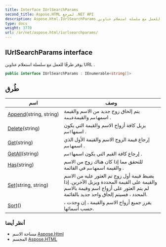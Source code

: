 ```yaml
---
title: Interface IUrlSearchParams
second_title: Aspose.HTML لمرجع .NET API
description: Aspose.Html.IUrlSearchParams واجهه المستخدم. يوفر طرقًا للعمل مع سلسلة استعلام عناوين URL .
type: docs
weight: 3770
url: /ar/net/aspose.html/iurlsearchparams/
---
```

## IUrlSearchParams interface

يوفر طرقًا للعمل مع سلسلة استعلام عناوين URL .

```csharp
public interface IUrlSearchParams : IEnumerable<string[]>
```

## طُرق

| اسم | وصف |
| --- | --- |
| [Append](../../aspose.html/iurlsearchparams/append/)(string, string) | يتم إلحاق زوج جديد من الاسم والقيمة اسمه`اسم` والقيمة`قيمة` . |
| [Delete](../../aspose.html/iurlsearchparams/delete/)(string) | يزيل كافة أزواج الاسم والقيمة التي يكون اسمها`اسم` . |
| [Get](../../aspose.html/iurlsearchparams/get/)(string) | إرجاع قيمة الزوج الاسم والقيمة الأول الذي اسمه`اسم` . |
| [GetAll](../../aspose.html/iurlsearchparams/getall/)(string) | إرجاع كافة القيم التي يكون اسمها`اسم` . |
| [Has](../../aspose.html/iurlsearchparams/has/)(string) | للتحقق مما إذا كان هناك زوج من الاسم والقيمة اسمه`اسم` في القائمة . |
| [Set](../../aspose.html/iurlsearchparams/set/)(string, string) | يضبط قيمة أول زوج تم العثور عليه من الاسم والقيمة على القيمة المحددة ويزيل الآخرين. إذا لم يتم العثور على أزواج اسم وقيمة بالاسم المحدد ، فسيتم إلحاق واحد جديد بالقائمة. |
| [Sort](../../aspose.html/iurlsearchparams/sort/)() | يفرز جميع أزواج الاسم والقيمة ، إن وجدت ، حسب أسمائها. |

### أنظر أيضا

* مساحة الاسم [Aspose.Html](../../aspose.html/)
* المجسم [Aspose.HTML](../../)


